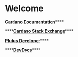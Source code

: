 # Welcome

[**Cardano Documentation**](https://docs.cardano.org/introduction/)\*\*\*\*

\*\*\*\*[**Cardano Stack Exchange**](https://cardano.stackexchange.com/)\*\*\*\*

[**Plutus Developer**](https://docs.oakandclay.com/plutus-resources/)\*\*\*\*

\*\*\*\*[**DevDocs**](https://devdocs.io/)\*\*\*\*





